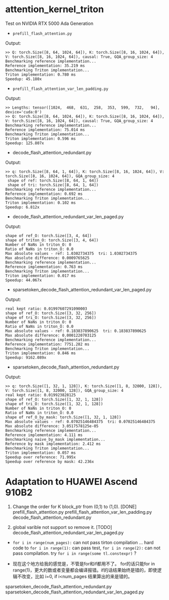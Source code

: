 # attention_kernel_triton


Test on NVIDIA RTX 5000 Ada Generation

- `prefill_flash_attention.py`

Output:
```
>> Q: torch.Size([8, 64, 1024, 64]), K: torch.Size([8, 16, 1024, 64]), V: torch.Size([8, 16, 1024, 64]), causal: True, GQA_group_size: 4
Benchmarking reference implementation...
Reference implementation: 35.219 ms
Benchmarking Triton implementation...
Triton implementation: 0.780 ms
Speedup: 45.180x
```


- `prefill_flash_attention_var_len_padding.py`

Output:
```
>> Lengths: tensor([1024,  468,  631,  258,  353,  599,  732,   94], device='cuda:0')
>> Q: torch.Size([8, 64, 1024, 64]), K: torch.Size([8, 16, 1024, 64]), V: torch.Size([8, 16, 1024, 64]), causal: True, GQA_group_size: 4
Benchmarking reference implementation...
Reference implementation: 75.014 ms
Benchmarking Triton implementation...
Triton implementation: 0.596 ms
Speedup: 125.807x
```

- decode_flash_attention_redundant.py

Output:
```
>> q: torch.Size([8, 64, 1, 64]), K: torch.Size([8, 16, 1024, 64]), V: torch.Size([8, 16, 1024, 64]), GQA_group_size: 4
 shape of ref: torch.Size([8, 64, 1, 64])
 shape of tri: torch.Size([8, 64, 1, 64])
Benchmarking reference implementation...
Reference implementation: 0.692 ms
Benchmarking Triton implementation...
Triton implementation: 0.102 ms
Speedup: 6.812x
```

- decode_flash_attention_redundant_var_len_paged.py

Output:
```
shape of ref_O: torch.Size([3, 4, 64])
shape of triton_O: torch.Size([3, 4, 64])
Number of NaNs in triton_O: 0
Ratio of NaNs in triton_O: 0.0
Max absolute values - ref: 1.0302734375  tri: 1.0302734375
Max absolute difference: 0.0009765625
Benchmarking reference implementation...
Reference implementation: 0.763 ms
Benchmarking Triton implementation...
Triton implementation: 0.017 ms
Speedup: 44.067x
```

- sparsetoken_decode_flash_attention_redundant_var_len_paged.py

Output:
```
real kept ratio: 0.01997607291090003
shape of ref_O: torch.Size([3, 32, 256])
shape of tri_O: torch.Size([3, 32, 256])
Number of NaNs in triton_O: 0
Ratio of NaNs in triton_O: 0.0
Max absolute values - ref: 0.183837890625  tri: 0.183837890625
Max absolute difference: 0.0001220703125
Benchmarking reference implementation...
Reference implementation: 7751.282 ms
Benchmarking Triton implementation...
Triton implementation: 0.846 ms
Speedup: 9162.089x
```

- sparsetoken_decode_flash_attention_redundant.py

Output:
```
>> q: torch.Size([1, 32, 1, 128]), K: torch.Size([1, 8, 32000, 128]), V: torch.Size([1, 8, 32000, 128]), GQA_group_size: 4
real kept ratio: 0.019923828125
shape of ref_O: torch.Size([1, 32, 1, 128])
shape of tri_O: torch.Size([1, 32, 1, 128])
Number of NaNs in triton_O: 0
Ratio of NaNs in triton_O: 0.0
shape of ref_O_by_mask: torch.Size([1, 32, 1, 128])
Max absolute values - ref: 0.07025146484375  tri: 0.07025146484375
Max absolute difference: 3.0517578125e-05
Benchmarking reference implementation...
Reference implementation: 4.111 ms
Benchmarking naive_by_mask implementation...
Reference by mask implementation: 2.412 ms
Benchmarking Triton implementation...
Triton implementation: 0.057 ms
Speedup over reference: 71.995x
Speedup over reference by mask: 42.236x
```


# Adaptation to HUAWEI Ascend 910B2


1. Change the order for K block_ptr from (0,1) to (1,0).
[DONE]
prefill_flash_attention.py
prefill_flash_attention_var_len_padding.py
decode_flash_attention_redundant.py


2. global varible not support so remove it.
[TODO]
decode_flash_attention_redundant_var_len_paged.py
- `for i in range(num_pages):` can not pass tirton compilation ...
 hard code to `for i in range(1):` can pass test,
 `for i in range(2):` can not pass compilation.
 try `for i in range(some tl.constexpr)` ?

- 现在这个地方给我的感觉是，不管是for和if都用不了。 for的话只能for in range(1)，更大的数或者变量都会编译报错。if的话结果始终是错的，即使逻辑不改变，比如 i=0, if i<num_pages 结果算出的来是错的。

sparsetoken_decode_flash_attention_redundant.py
sparsetoken_decode_flash_attention_redundant_var_len_paged.py